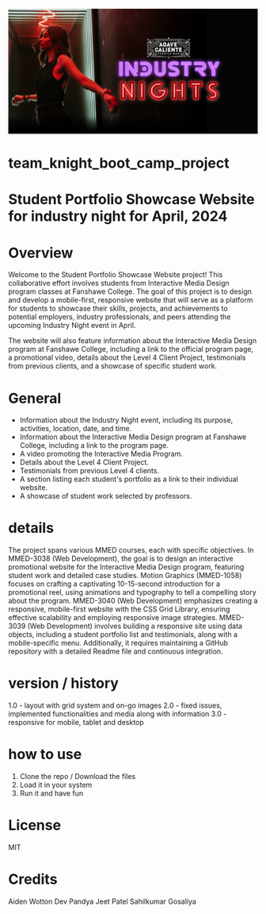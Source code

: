 ![BOOT CAMP](images/hero_img_desk.jpg)

# team_knight_boot_camp_project

# Student Portfolio Showcase Website for industry night for April, 2024

# Overview

Welcome to the Student Portfolio Showcase Website project! This collaborative effort involves students from Interactive Media Design program classes at Fanshawe College. The goal of this project is to design and develop a mobile-first, responsive website that will serve as a platform for students to showcase their skills, projects, and achievements to potential employers, industry professionals, and peers attending the upcoming Industry Night event in April. 

The website will also feature information about the Interactive Media Design program at Fanshawe College, including a link to the official program page, a promotional video, details about the Level 4 Client Project, testimonials from previous clients, and a showcase of specific student work.


# General

- Information about the Industry Night event, including its purpose, activities, location, date, and time.
- Information about the Interactive Media Design program at Fanshawe College, including a link to the program page.
- A video promoting the Interactive Media Program.
- Details about the Level 4 Client Project.
- Testimonials from previous Level 4 clients.
- A section listing each student's portfolio as a link to their individual website.
- A showcase of student work selected by professors.

# details
The project spans various MMED courses, each with specific objectives. In MMED-3038 (Web Development), the goal is to design an interactive promotional website for the Interactive Media Design program, featuring student work and detailed case studies. Motion Graphics (MMED-1058) focuses on crafting a captivating 10-15-second introduction for a promotional reel, using animations and typography to tell a compelling story about the program. MMED-3040 (Web Development) emphasizes creating a responsive, mobile-first website with the CSS Grid Library, ensuring effective scalability and employing responsive image strategies. MMED-3039 (Web Development) involves building a responsive site using data objects, including a student portfolio list and testimonials, along with a mobile-specific menu. Additionally, it requires maintaining a GitHub repository with a detailed Readme file and continuous integration.

# version / history
1.0 - layout with grid system and on-go images
2.0 - fixed issues, implemented functionalities and media along with information
3.0 - responsive for mobile, tablet and desktop

# how to use
1. Clone the repo / Download the files
2. Load it in your system
3. Run it and have fun


# License 
MIT

# Credits
Aiden Wotton 
Dev Pandya
Jeet Patel
Sahilkumar Gosaliya
